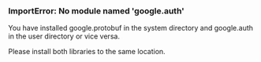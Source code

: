 ### ImportError: No module named 'google.auth'

You have installed google.protobuf in the system directory
and google.auth in the user directory or vice versa.

Please install both libraries to the same location.
